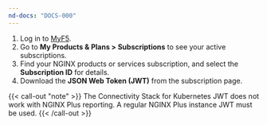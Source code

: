 ```yaml
---
nd-docs: "DOCS-000"
---
```


1. Log in to [MyF5](https://my.f5.com/manage/s/).
2. Go to **My Products & Plans > Subscriptions** to see your active subscriptions.
3. Find your NGINX products or services subscription, and select the **Subscription ID** for details.
4. Download the **JSON Web Token (JWT)** from the subscription page.

{{< call-out "note" >}} The Connectivity Stack for Kubernetes JWT does not work with NGINX Plus reporting. A regular NGINX Plus instance JWT must be used. {{< /call-out >}}
